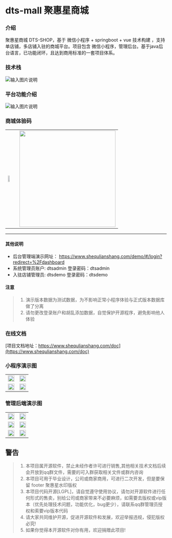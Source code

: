 # dts-mall 聚惠星商城

### 介绍
聚惠星商城 DTS-SHOP，基于 微信小程序 + springboot + vue 技术构建 ，支持单店铺，多店铺入驻的商城平台。项目包含 微信小程序，管理后台。基于java后台语言，已功能闭环，且达到商用标准的一套项目体系。

### 技术栈
![输入图片说明](https://images.gitee.com/uploads/images/2019/1128/231403_2801a293_365545.png "技术栈.png")

### 平台功能介绍
![输入图片说明](https://images.gitee.com/uploads/images/2019/1128/232156_2fa40a56_365545.jpeg "聚惠星商城.jpg")

### 商城体验码
<table border="0">
<tbody>
   <tr>
     <td align="left" valign="middle">
        <img width="50%" src="https://images.gitee.com/uploads/images/2019/1130/231510_d7ac1c17_365545.jpeg">
     </td>
     <td align="right" valign="middle">
	<a href="https://jq.qq.com/?_wv=1027&k=5yH6R5E">
           <img width="300" height="300" src="https://images.gitee.com/uploads/images/2019/1208/142050_9dd4d015_365545.png?raw=true">
	</a>
     </td>
    </tr>
</tbody>
</table>

--------------------------------
#### 其他说明
 * 后台管理端演示网址：  https://www.shequlianshang.com/demo/#/login?redirect=%2Fdashboard
 * 系统管理员账户: dtsadmin  登录密码：dtsadmin
 * 入驻店铺管理员: dtsdemo   登录密码：dtsdemo

#### 注意

> 1. 演示版本数据为测试数据，为不影响正常小程序体验与正式版本数据库做了分离
> 2. 请勿更改登录账户和胡乱添加数据，自觉保护开源程序，避免影响他人体验

### 在线文档

[项目文档地址：https://www.shequlianshang.com/doc](https://www.shequlianshang.com/doc)

### 小程序演示图
<table border="0">
<tbody>
   <tr>
     <td valign="middle">
        <img width="100%"  src="https://images.gitee.com/uploads/images/2019/1208/152014_7cff56d2_365545.jpeg">
     </td>
     <td valign="middle">
        <img width="100%"  src="https://images.gitee.com/uploads/images/2019/1208/152027_bdf52faa_365545.jpeg">
     </td>
    </tr>
    <tr>
     <td valign="middle">
        <img width="100%"  src="https://images.gitee.com/uploads/images/2019/1208/152039_c8f7a7be_365545.jpeg">
     </td>
     <td valign="middle">
        <img width="100%"  src="https://images.gitee.com/uploads/images/2019/1208/152053_89dd5153_365545.jpeg">
     </td>
    </tr>
</tbody>
</table>


### 管理后端演示图
<table border="0">
<tbody>
   <tr>
     <td valign="middle">
        <img width="100%" src="https://images.gitee.com/uploads/images/2019/1208/145307_557afa8a_365545.png">
     </td>
     <td valign="middle">
        <img width="100%" src="https://images.gitee.com/uploads/images/2019/1208/145320_a5a47a3e_365545.png">
     </td>
    </tr>
    <tr>
     <td valign="middle">
        <img width="100%" src="https://images.gitee.com/uploads/images/2019/1208/145334_b391b90b_365545.png">
     </td>
     <td valign="middle">
        <img width="100%" src="https://images.gitee.com/uploads/images/2019/1208/145347_d0b90b1a_365545.png">
     </td>
    </tr>
   <tr>
     <td valign="middle">
        <img width="100%" src="https://images.gitee.com/uploads/images/2019/1208/145400_7162464d_365545.png">
     </td>
     <td valign="middle">
        <img width="100%" src="https://images.gitee.com/uploads/images/2019/1208/145413_c10771ac_365545.png">
     </td>
    </tr>
</tbody>
</table>

## 警告

> 1. 本项目属开源软件，禁止未经作者许可进行销售,其他相关技术文档后续会开放到qq群文件，需要的可入群获取相关文件或群内咨询
> 2. 本项目可用于毕业设计，公司或商家商用，可进行二次开发，但是要保留 footer 聚惠星水印版权
> 3. 本项目代码开源[LGPL]，请自觉遵守使用协议，请勿对开源软件进行任何形式的售卖，别给公司或商家带来不必要麻烦，如需要去版权或vip版本（优先处理技术问题，功能优化，bug更少），请联系qq群管理员授权和索要vip版本代码
> 4. 请大家共同维护开源，促进开源软件和发展，欢迎举报违规，侵犯版权必究!
> 5. 如果你觉得本开源软件对你有用，欢迎捐赠此项目!
